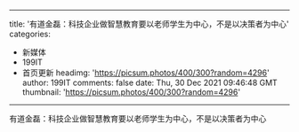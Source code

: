 
---
title: '有道金磊：科技企业做智慧教育要以老师学生为中心，不是以决策者为中心'
categories: 
 - 新媒体
 - 199IT
 - 首页更新
headimg: 'https://picsum.photos/400/300?random=4296'
author: 199IT
comments: false
date: Thu, 30 Dec 2021 09:46:48 GMT
thumbnail: 'https://picsum.photos/400/300?random=4296'
---

<div>   
有道金磊：科技企业做智慧教育要以老师学生为中心，不是以决策者为中心  
</div>
            